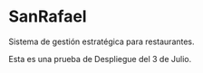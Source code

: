 # SanRafael
Sistema de gestión estratégica para restaurantes.

Esta es una prueba de Despliegue del 3 de Julio. 
